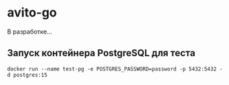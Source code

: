 # avito-go
 В разработке...

## Запуск контейнера PostgreSQL для теста
```
docker run --name test-pg -e POSTGRES_PASSWORD=password -p 5432:5432 -d postgres:15
```